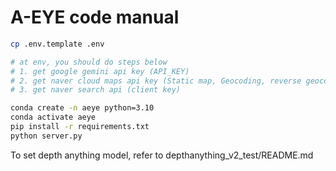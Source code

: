 # A-EYE code manual

```bash
cp .env.template .env

# at env, you should do steps below
# 1. get google gemini api key (API_KEY)
# 2. get naver cloud maps api key (Static map, Geocoding, reverse geocoding, directions 5/15)
# 3. get naver search api (client key)

conda create -n aeye python=3.10
conda activate aeye
pip install -r requirements.txt
python server.py
```

To set depth anything model, refer to depthanything_v2_test/README.md
